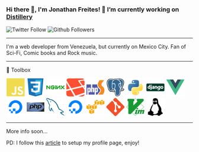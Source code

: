### Hi there 👋, I'm Jonathan Freites! 🔭 I’m currently working on [Distillery](https://distillery.com/)

<!--
**jfreites/jfreites** is a ✨ _special_ ✨ repository because its `README.md` (this file) appears on your GitHub profile.

Here are some ideas to get you started:

- 🔭 I’m currently working on ...
- 🌱 I’m currently learning ...
- 👯 I’m looking to collaborate on ...
- 🤔 I’m looking for help with ...
- 💬 Ask me about ...
- 📫 How to reach me: ...
- 😄 Pronouns: ...
- ⚡ Fun fact: ...
-->
![Twitter Follow](https://img.shields.io/twitter/follow/jonathanfch?style=social) ![Github Followers](https://img.shields.io/github/followers/jfreites?style=social)

---

I'm a web developer from Venezuela, but currently on Mexico City. Fan of Sci-Fi, Comic books and Rock music.

---

🧰 Toolbox

<img src="https://github.com/devicons/devicon/blob/master/icons/javascript/javascript-plain.svg" alt="JavaScript Logo" width="50" height="50"/> <img src="https://github.com/devicons/devicon/blob/master/icons/css3/css3-original.svg" alt="CSS Logo" width="50" height="50"/> <img src="https://github.com/devicons/devicon/blob/master/icons/nginx/nginx-original.svg" alt="NGINX" width="50" height="50"/> <img src="https://github.com/devicons/devicon/blob/master/icons/laravel/laravel-plain.svg" alt="Laravel Logo" width="50" height="50"/> <img src="https://github.com/devicons/devicon/blob/master/icons/phpstorm/phpstorm-original.svg" alt="PHPStorm" width="50" height="50"/> <img src="https://github.com/devicons/devicon/blob/master/icons/postgresql/postgresql-original.svg" alt="PostgreSQL" width="50" height="50"/> <img src="https://github.com/devicons/devicon/blob/master/icons/python/python-original.svg" alt="PostgreSQL" width="50" height="50"/> <img src="https://github.com/devicons/devicon/blob/master/icons/django/django-original.svg" alt="PostgreSQL" width="50" height="50"/> <img src="https://github.com/devicons/devicon/blob/master/icons/vuejs/vuejs-original.svg" alt="PostgreSQL" width="50" height="50"/> <img src="https://github.com/devicons/devicon/blob/master/icons/digitalocean/digitalocean-original.svg" alt="PostgreSQL" width="50" height="50"/> <img src="https://github.com/devicons/devicon/blob/master/icons/php/php-original.svg" alt="PHP" width="50" height="50"/> <img src="https://github.com/devicons/devicon/blob/master/icons/mysql/mysql-original.svg" alt="MySQL" width="50" height="50"/> <img src="https://github.com/devicons/devicon/blob/master/icons/digitalocean/digitalocean-original.svg" alt="PostgreSQL" width="50" height="50"/> <img src="https://github.com/devicons/devicon/blob/master/icons/amazonwebservices/amazonwebservices-original.svg" alt="AWS" width="50" height="50"/> <img src="https://github.com/devicons/devicon/blob/master/icons/git/git-original.svg" alt="Git" width="50" height="50"/> <img src="https://github.com/devicons/devicon/blob/master/icons/vim/vim-plain.svg" alt="VIM" width="50" height="50"/> <img src="https://github.com/devicons/devicon/blob/master/icons/linux/linux-plain.svg" alt="Linux" width="50" height="50"/>

---

More info soon...

PD: I follow this [article](https://catalins.tech/how-to-create-a-kickass-github-profile-page) to setup my profile page, enjoy!
